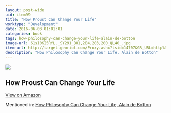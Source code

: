 ```yaml
---
layout: post-wide
uid: item99
title: "How Proust Can Change Your Life"
worktype: "Development"
date: 2016-06-03 01:01:01
categories: book
tags: how-philosophy-can-change-your-life-alain-de-botton
image-url: 61sI0KI5RYL._SY291_BO1,204,203,200_QL40_.jpg
item-url: http://target.georiot.com/Proxy.ashx?tsid=14707&GR_URL=http%3A%2F%2Fwww.amazon.com%2FHow-Proust-Change-Your-Life%2Fdp%2F0679779159%2F
description: "How Philosophy Can Change Your Life, Alain de Botton"
---
```

<a href="http://target.georiot.com/Proxy.ashx?tsid=14707&GR_URL=http%3A%2F%2Fwww.amazon.com%2FHow-Proust-Change-Your-Life%2Fdp%2F0679779159%2F" target="blank"><img src="../../../../img/thumbs/61sI0KI5RYL._SY291_BO1,204,203,200_QL40_.jpg" class="prod-img"></a>
<h2>How Proust Can Change Your Life</h2>
<p><a class="btn btn-primary" href="http://target.georiot.com/Proxy.ashx?tsid=14707&GR_URL=http%3A%2F%2Fwww.amazon.com%2FHow-Proust-Change-Your-Life%2Fdp%2F0679779159%2F" target="blank">View on Amazon</a><p>
<p>Mentioned in: <a href="http://fourhourworkweek.com/2015/11/10/alain-de-botton/" target="blank">How Philosophy Can Change Your Life, Alain de Botton</a></p>
